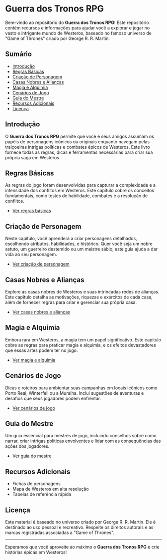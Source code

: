 # Guerra dos Tronos RPG

Bem-vindo ao repositório do **Guerra dos Tronos RPG**! Este repositório contém recursos e informações para ajudar você a explorar e jogar no vasto e intrigante mundo de Westeros, baseado no famoso universo de "Game of Thrones" criado por George R. R. Martin.

## Sumário

- [Introdução](#introdução)
- [Regras Básicas](#regras-básicas)
- [Criação de Personagem](#criação-de-personagem)
- [Casas Nobres e Alianças](#casas-nobres-e-alianças)
- [Magia e Alquimia](#magia-e-alquimia)
- [Cenários de Jogo](#cenários-de-jogo)
- [Guia do Mestre](#guia-do-mestre)
- [Recursos Adicionais](#recursos-adicionais)
- [Licença](#licença)

## Introdução

O **Guerra dos Tronos RPG** permite que você e seus amigos assumam os papéis de personagens icônicos ou originais enquanto navegam pelas traiçoeiras intrigas políticas e combates épicos de Westeros. Este livro fornece todas as regras, dicas e ferramentas necessárias para criar sua própria saga em Westeros.

## Regras Básicas

As regras do jogo foram desenvolvidas para capturar a complexidade e a intensidade dos conflitos em Westeros. Este capítulo cobre os conceitos fundamentais, como testes de habilidade, combates e a resolução de conflitos.

- [Ver regras básicas](Livro-Base.pdf#page=10)

## Criação de Personagem

Neste capítulo, você aprenderá a criar personagens detalhados, escolhendo atributos, habilidades, e histórico. Quer você seja um nobre astuto, um guerreiro destemido ou um meistre sábio, este guia ajuda a dar vida ao seu personagem.

- [Ver criação de personagem](documento.pdf#page=25)

## Casas Nobres e Alianças

Explore as casas nobres de Westeros e suas intrincadas redes de alianças. Este capítulo detalha as motivações, riquezas e exércitos de cada casa, além de fornecer regras para criar e gerenciar sua própria casa.

- [Ver casas nobres e alianças](documento.pdf#page=45)

## Magia e Alquimia

Embora rara em Westeros, a magia tem um papel significativo. Este capítulo cobre as regras para praticar magia e alquimia, e os efeitos devastadores que essas artes podem ter no jogo.

- [Ver magia e alquimia](documento.pdf#page=70)

## Cenários de Jogo

Dicas e roteiros para ambientar suas campanhas em locais icônicos como Porto Real, Winterfell ou a Muralha. Inclui sugestões de aventuras e desafios que seus jogadores podem enfrentar.

- [Ver cenários de jogo](documento.pdf#page=100)

## Guia do Mestre

Um guia essencial para mestres de jogo, incluindo conselhos sobre como narrar, criar intrigas políticas envolventes e lidar com as consequências das ações dos jogadores.

- [Ver guia do mestre](documento.pdf#page=130)

## Recursos Adicionais

- Fichas de personagens
- Mapa de Westeros em alta resolução
- Tabelas de referência rápida

## Licença

Este material é baseado no universo criado por George R. R. Martin. Ele é destinado ao uso pessoal e recreativo. Respeite os direitos autorais e as marcas registradas associadas a "Game of Thrones".

---

Esperamos que você aproveite ao máximo o **Guerra dos Tronos RPG** e crie histórias épicas em Westeros!
